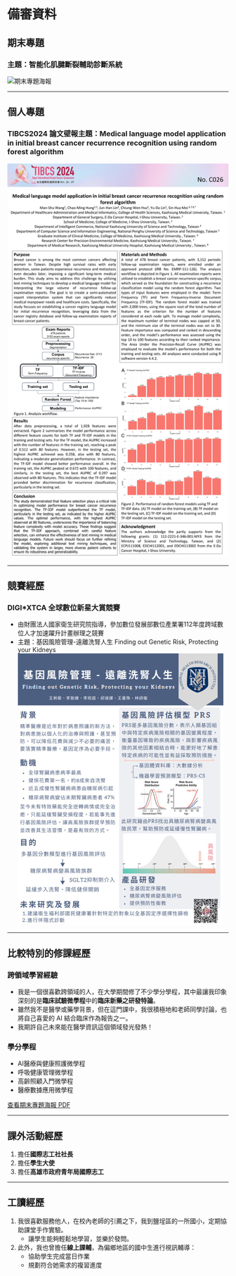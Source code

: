 # 備審資料

## **期末專題**
### 主題：智能化肌腱斷裂輔助診斷系統
![期末專題海報](images/專題海報.jpg)

---

## **個人專題**
### TIBCS2024 論文壁報主題：Medical language model application in initial breast cancer recurrence recognition using random forest algorithm
![期末專題海報](images/論文壁報.jpg)

---

## **競賽經歷**
### DIGI*XTCA 全球數位新星大賞競賽
- 由財團法人國家衛生研究院指導，參加數位發展部數位產業署112年度跨域數位人才加速躍升計畫辦理之競賽
- 主題：基因風險管理-遠離洗腎人生 Finding out Genetic Risk, Protecting your Kidneys
![期末專題海報](images/競賽.jpg)

---

## **比較特別的修課經歷**
### 跨領域學習經驗
- 我是一個很喜歡跨領域的人，在大學期間修了不少學分學程，其中最讓我印象深刻的是**臨床試驗微學程**中的**臨床新藥之研發特論**。  
- 雖然我不是醫學或藥學背景，但在這門課中，我很積極地和老師同學討論，也將自己喜愛的 AI 結合臨床作為報告之一。  
- 我期許自己未來能在醫學資訊這個領域發光發熱！
### 學分學程
- AI醫療與健康照護微學程  
- 呼吸健康管理微學程
- 高齡照顧入門微學程
- 醫療數據應用微學程

[查看期末專題海報 PDF](https://drive.google.com/file/d/12G-4sa8mvsyHY4jE7ANDi-Svui_EkL7W/view?usp=sharing)

---

## **課外活動經歷**
1. 擔任**國際志工社社長**
2. 擔任**學生大使**
3. 擔任**高雄市政府青年局國際志工**

---

## **工讀經歷**
1. 我很喜歡服務他人，在校內老師的引薦之下，我到鹽埕區的一所國小，定期協助課堂手作實驗。  
   - 讓學生能夠輕鬆地學習，並樂於發問。
2. 此外，我也曾擔任**線上課輔**，為偏鄉地區的國中生進行視訊輔導：  
   - 協助學生完成當日作業  
   - 規劃符合她需求的複習進度  
